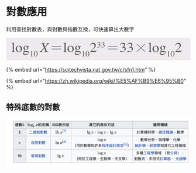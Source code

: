 # 對數應用

利用查找對數表，與對數與指數互換，可快速算出大數字

![](<.gitbook/assets/截圖 2020-12-08 下午3.13.23.png>)

{% embed url="https://scitechvista.nat.gov.tw/c/sfn1.htm" %}

{% embed url="https://zh.wikipedia.org/wiki/%E5%AF%B9%E6%95%B0" %}

## 特殊底數的對數

![](<.gitbook/assets/截圖 2020-12-08 下午3.15.45.png>)
